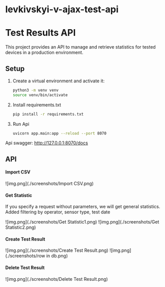 # levkivskyi-v-ajax-test-api


# Test Results API

This project provides an API to manage and retrieve statistics for tested devices in a production environment.

## Setup

1. Create a virtual environment and activate it:
   ```bash
   python3 -m venv venv
   source venv/bin/activate
   
2. Install requirements.txt
   ```bash
   pip install -r requirements.txt
   
3. Run Api
   ```bash
   uvicorn app.main:app --reload --port 8070
   
Api swagger: http://127.0.0.1:8070/docs

## API

#### Import CSV

![img.png](./screenshots/Import CSV.png)

#### Get Statistic

If you specify a request without parameters, we will get general statistics. Added filtering by operator, sensor type, test date

![img.png](./screenshots/Get Statistic1.png)
![img.png](./screenshots/Get Statistic2.png)

#### Create Test Result

![img.png](./screenshots/Create Test Result.png)
![img.png](./screenshots/row in db.png)

#### Delete Test Result

![img.png](./screenshots/Delete Test Result.png)



